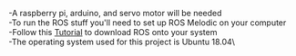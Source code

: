 -A raspberry pi, arduino, and servo motor will be needed\
-To run the ROS stuff you'll need to set up ROS Melodic on your computer\
-Follow this [Tutorial](http://wiki.ros.org/melodic/Installation) to download ROS onto your system\
-The operating system used for this project is Ubuntu 18.04\
